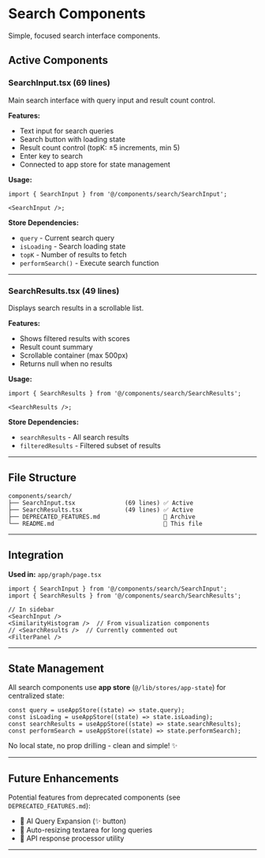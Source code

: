 # Search Components

Simple, focused search interface components.

## Active Components

### **SearchInput.tsx** (69 lines)

Main search interface with query input and result count control.

**Features:**

- Text input for search queries
- Search button with loading state
- Result count control (topK: ±5 increments, min 5)
- Enter key to search
- Connected to app store for state management

**Usage:**

```tsx
import { SearchInput } from '@/components/search/SearchInput';

<SearchInput />;
```

**Store Dependencies:**

- `query` - Current search query
- `isLoading` - Search loading state
- `topK` - Number of results to fetch
- `performSearch()` - Execute search function

---

### **SearchResults.tsx** (49 lines)

Displays search results in a scrollable list.

**Features:**

- Shows filtered results with scores
- Result count summary
- Scrollable container (max 500px)
- Returns null when no results

**Usage:**

```tsx
import { SearchResults } from '@/components/search/SearchResults';

<SearchResults />;
```

**Store Dependencies:**

- `searchResults` - All search results
- `filteredResults` - Filtered subset of results

---

## File Structure

```
components/search/
├── SearchInput.tsx              (69 lines) ✅ Active
├── SearchResults.tsx            (49 lines) ✅ Active
├── DEPRECATED_FEATURES.md                  📄 Archive
└── README.md                               📄 This file
```

---

## Integration

**Used in:** `app/graph/page.tsx`

```tsx
import { SearchInput } from '@/components/search/SearchInput';
import { SearchResults } from '@/components/search/SearchResults';

// In sidebar
<SearchInput />
<SimilarityHistogram />  // From visualization components
// <SearchResults />  // Currently commented out
<FilterPanel />
```

---

## State Management

All search components use **app store** (`@/lib/stores/app-state`) for centralized state:

```tsx
const query = useAppStore((state) => state.query);
const isLoading = useAppStore((state) => state.isLoading);
const searchResults = useAppStore((state) => state.searchResults);
const performSearch = useAppStore((state) => state.performSearch);
```

No local state, no prop drilling - clean and simple! ✨

---

## Future Enhancements

Potential features from deprecated components (see `DEPRECATED_FEATURES.md`):

- 🤖 AI Query Expansion (✨ button)
- 📝 Auto-resizing textarea for long queries
- 🔧 API response processor utility

---
